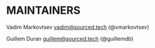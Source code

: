 # MAINTAINERS

Vadim Markovtsev [vadim@sourced.tech](mailto:vadim@sourced.tech) \(@vmarkovtsev\)

Guillem Duran [guillem@sourced.tech](mailto:vadim@sourced.tech) \(@guillemdb\)